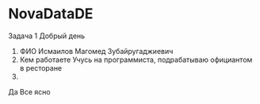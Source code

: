 # NovaDataDE
Задача 1
Добрый день
1. ФИО
Исмаилов Магомед Зубайругаджиевич
2. Кем работаете
Учусь на программиста, подрабатываю официантом в ресторане
3. 
Да Все ясно
